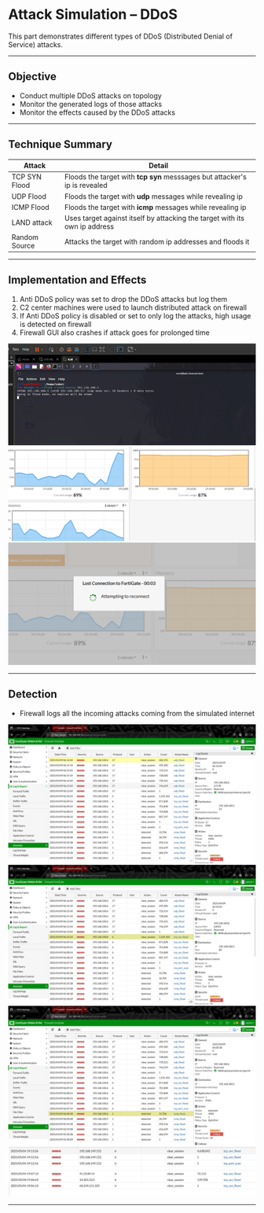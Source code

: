 
# Attack Simulation – DDoS

This part demonstrates different types of DDoS (Distributed Denial of Service) attacks.

---

## Objective
- Conduct multiple DDoS attacks on topology
- Monitor the generated logs of those attacks
- Monitor the effects caused by the DDoS attacks

---

## Technique Summary

| Attack           | Detail                                                                        |
|------------------|-------------------------------------------------------------------------------|
| TCP SYN Flood    | Floods the target with **tcp syn** messsages but attacker's ip is revealed    |
| UDP Flood        | Floods the target with **udp** messages while revealing ip                    |
| ICMP Flood       | Floods the target with **icmp** messages while revealing ip                   |
| LAND attack      | Uses target against itself by attacking the target with its own ip address    |
| Random Source    | Attacks the target with random ip addresses and floods it                     |

---

## Implementation and Effects

1. Anti DDoS policy was set to drop the DDoS attacks but log them
2. C2 center machines were used to launch distributed attack on firewall
3. If Anti DDoS policy is disabled or set to only log the attacks, high usage is detected on firewall
4. Firewall GUI also crashes if attack goes for prolonged time

![ddos](/assets/screenshots/ddos/Ddos_attack.png)
![effect1](/assets/screenshots/ddos/highusage.png)
![effect2](/assets/screenshots/ddos/reloadsc.png)

---

## Detection

- Firewall logs all the incoming attacks coming from the simulated internet

![ddos logs1](/assets/screenshots/ddos/ddoslog1.png)
![ddos logs2](/assets/screenshots/ddos/ddoslog2.png)
![ddos logs3](/assets/screenshots/ddos/ddoslog3.png)
![ddos logs4](/assets/screenshots/ddos/land.png)
![ddos logs5](/assets/screenshots/ddos/randsour.png)

---
